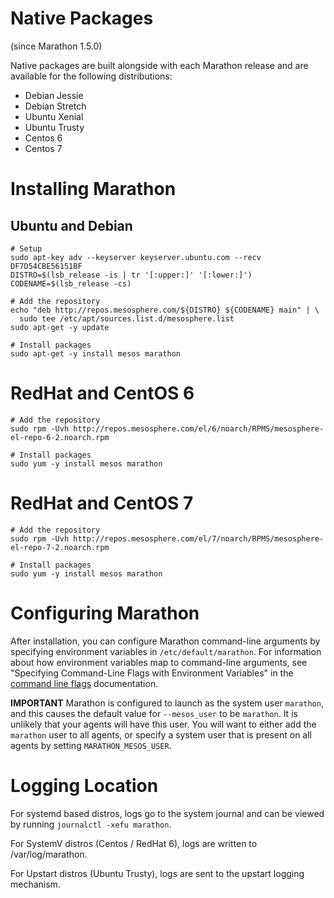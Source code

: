 # Native Packages

(since Marathon 1.5.0)

Native packages are built alongside with each Marathon release and are available for the following distributions:

- Debian Jessie
- Debian Stretch
- Ubuntu Xenial
- Ubuntu Trusty
- Centos 6
- Centos 7

# Installing Marathon

## Ubuntu and Debian

```
# Setup
sudo apt-key adv --keyserver keyserver.ubuntu.com --recv DF7D54CBE56151BF
DISTRO=$(lsb_release -is | tr '[:upper:]' '[:lower:]')
CODENAME=$(lsb_release -cs)

# Add the repository
echo "deb http://repos.mesosphere.com/${DISTRO} ${CODENAME} main" | \
  sudo tee /etc/apt/sources.list.d/mesosphere.list
sudo apt-get -y update

# Install packages
sudo apt-get -y install mesos marathon
```

# RedHat and CentOS 6

```
# Add the repository
sudo rpm -Uvh http://repos.mesosphere.com/el/6/noarch/RPMS/mesosphere-el-repo-6-2.noarch.rpm

# Install packages
sudo yum -y install mesos marathon
```

# RedHat and CentOS 7

```
# Add the repository
sudo rpm -Uvh http://repos.mesosphere.com/el/7/noarch/RPMS/mesosphere-el-repo-7-2.noarch.rpm

# Install packages
sudo yum -y install mesos marathon
```

# Configuring Marathon

After installation, you can configure Marathon command-line arguments by specifying environment variables in `/etc/default/marathon`. For information about how environment variables map to command-line arguments, see "Specifying Command-Line Flags with Environment Variables" in the [command line flags](command-line-flags.html) documentation.

**IMPORTANT** Marathon is configured to launch as the system user `marathon`, and this causes the default value for `--mesos_user` to be `marathon`. It is unlikely that your agents will have this user. You will want to either add the `marathon` user to all agents, or specify a system user that is present on all agents by setting `MARATHON_MESOS_USER`.

# Logging Location

For systemd based distros, logs go to the system journal and can be viewed by running `journalctl -xefu marathon`.

For SystemV distros (Centos / RedHat 6), logs are written to /var/log/marathon.

For Upstart distros (Ubuntu Trusty), logs are sent to the upstart logging mechanism.

